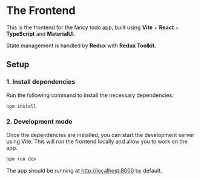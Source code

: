# The Frontend

This is the frontend for the fancy todo app, built using **Vite** + **React** + **TypeScript** and **MaterialUI**.

State management is handled by **Redux** with **Redux Toolkit**.

## Setup

### 1. Install dependencies

Run the following command to install the necessary dependencies:

```bash
npm install
```

### 2. Development mode

Once the dependencies are installed, you can start the development server using Vite. This will run the frontend locally and allow you to work on the app.

```bash
npm run dev
```

The app should be running at [http://localhost:8000](http://localhost:8000) by default.
